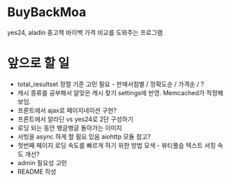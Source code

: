 # BuyBackMoa

yes24, aladin 중고책 바이백 가격 비교를 도와주는 프로그램



# 앞으로 할 일
- total_resultset 정렬 기준 고민 필요 - 판매서점별 / 정확도순 / 가격순 / ?
- 캐시 종류를 공부해서 알맞은 캐시 찾기 settings에 반영. Memcached가 적정해보임.
- 프론트에서 ajax로 페이지네이션 구현?
- 프론트에서 알라딘 vs yes24로 2단 구성하기
- 로딩 되는 동안 뱅글뱅글 돌아가는 이미지
- 서빙을 async 하게 할 필요 있음 aiohttp 모듈 참고?
- 첫번째 페이지 로딩 속도를 빠르게 하기 위한 방법 모색 - 뷰티풀숩 텍스트 서칭 속도 개선?
- admin 필요성 고민
- README 작성

